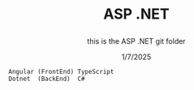 # <p style="text-align:center;">ASP .NET</p>
<p style="text-align:center;">this is the ASP .NET git folder</p>
<p style="text-align:center;">1/7/2025</p>

```
Angular (FrontEnd) TypeScript
Dotnet  (BackEnd)  C#
```